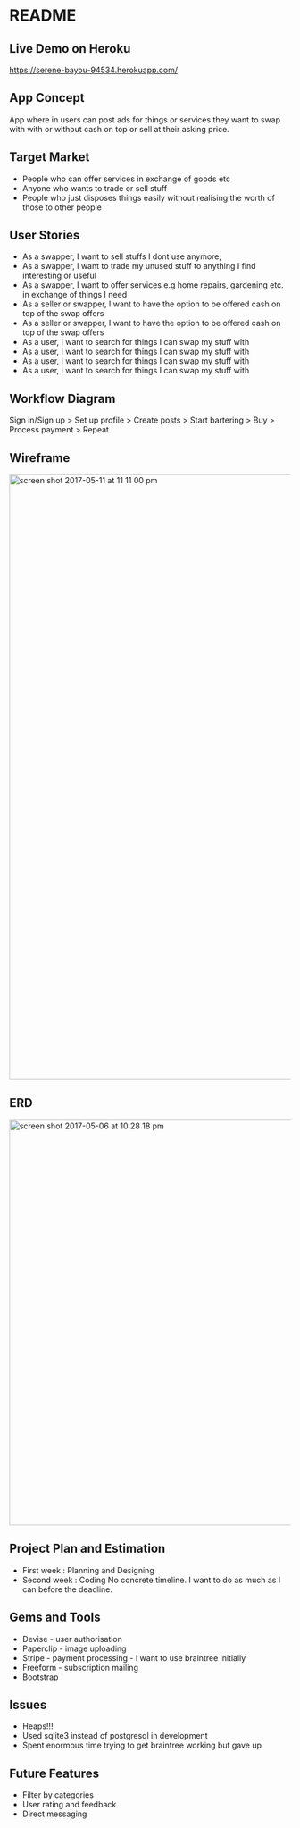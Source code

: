 # README

## Live Demo on Heroku
https://serene-bayou-94534.herokuapp.com/

## App Concept
App where in users can post ads for things or services they want to swap with with or without cash on top or sell at their asking price.

## Target Market
- People who can offer services in exchange of goods etc
- Anyone who wants to trade or sell stuff
- People who just disposes things easily without realising the worth of those to other people

## User Stories
- As a swapper, I want to sell stuffs I dont use anymore;
- As a swapper, I want to trade my unused stuff to anything I find interesting or useful
- As a swapper, I want to offer services e.g home repairs, gardening etc. in exchange of things I need
- As a seller or swapper, I want to have the option to be offered cash on top of the swap offers
- As a seller or swapper, I want to have the option to be offered cash on top of the swap offers
- As a user, I want to search for things I can swap my stuff with
- As a user, I want to search for things I can swap my stuff with
- As a user, I want to search for things I can swap my stuff with
- As a user, I want to search for things I can swap my stuff with

## Workflow Diagram
Sign in/Sign up > Set up profile > Create posts > Start bartering > Buy > Process payment > Repeat

## Wireframe
<img width="1084" alt="screen shot 2017-05-11 at 11 11 00 pm" src="https://cloud.githubusercontent.com/assets/18462926/25951248/6ec06b64-36a0-11e7-9558-f1fbfa72406f.png">


## ERD
<img width="726" alt="screen shot 2017-05-06 at 10 28 18 pm" src="https://cloud.githubusercontent.com/assets/18462926/25933586/28a4e32a-365b-11e7-80b3-ba21ddf75f33.png">


## Project Plan and Estimation
- First week : Planning and Designing
- Second week : Coding
No concrete timeline. I want to do as much as I can before the deadline.

## Gems and Tools
- Devise - user authorisation
- Paperclip - image uploading
- Stripe - payment processing - I want to use braintree initially
- Freeform - subscription mailing
- Bootstrap 

## Issues
- Heaps!!!
- Used sqlite3 instead of postgresql in development
- Spent enormous time trying to get braintree working but gave up

## Future Features
- Filter by categories
- User rating and feedback
- Direct messaging






